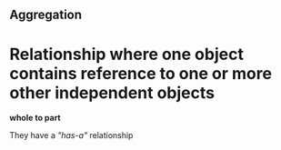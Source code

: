 ## Aggregation
# Relationship where one object contains reference to one or more other independent objects
**whole to part**

They have a *"has-a"* relationship